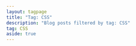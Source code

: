 ```yaml
---
layout: tagpage
title: "Tag: CSS"
description: "Blog posts filtered by tag: CSS"
tag: CSS
aside: true
---
```


